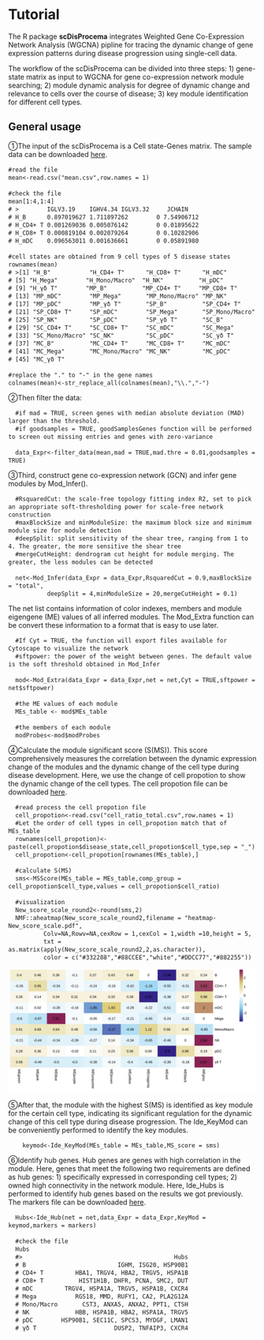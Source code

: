 #  Tutorial
  The R package __scDisProcema__ integrates Weighted Gene Co-Expression Network Analysis (WGCNA) pipline for tracing the dynamic change of gene expression patterns during disease progression using single-cell data.
  
  The workflow of the scDisProcema can be divided into three steps: 1) gene-state matrix as input to WGCNA for gene co-expression network module searching; 2) module dynamic analysis for degree of dynamic change and relevance to cells over the course of disease; 3) key module identification for different cell types.

## General usage
  ①The input of the scDisProcema is a Cell state-Genes matrix. The sample data can be downloaded [here](/data/mean.csv).
  
    #read the file
    mean<-read.csv("mean.csv",row.names = 1)
    
    #check the file
    mean[1:4,1:4]
    # >        IGLV3.19    IGHV4.34 IGLV3.32     JCHAIN
    # H_B      0.897019627 1.711897262        0 7.54906712
    # H_CD4+ T 0.001269036 0.005076142        0 0.01895622
    # H_CD8+ T 0.000819104 0.002079264        0 0.10282906
    # H_mDC    0.096563011 0.001636661        0 0.05891980
    
    #cell states are obtained from 9 cell types of 5 disease states
    rownames(mean)
    # >[1] "H_B"           "H_CD4+ T"      "H_CD8+ T"      "H_mDC"        
    # [5] "H_Mega"        "H_Mono/Macro"  "H_NK"          "H_pDC"        
    # [9] "H_γδ T"        "MP_B"          "MP_CD4+ T"     "MP_CD8+ T"    
    # [13] "MP_mDC"        "MP_Mega"       "MP_Mono/Macro" "MP_NK"        
    # [17] "MP_pDC"        "MP_γδ T"       "SP_B"          "SP_CD4+ T"    
    # [21] "SP_CD8+ T"     "SP_mDC"        "SP_Mega"       "SP_Mono/Macro"
    # [25] "SP_NK"         "SP_pDC"        "SP_γδ T"       "SC_B"         
    # [29] "SC_CD4+ T"     "SC_CD8+ T"     "SC_mDC"        "SC_Mega"      
    # [33] "SC_Mono/Macro" "SC_NK"         "SC_pDC"        "SC_γδ T"      
    # [37] "MC_B"          "MC_CD4+ T"     "MC_CD8+ T"     "MC_mDC"       
    # [41] "MC_Mega"       "MC_Mono/Macro" "MC_NK"         "MC_pDC"       
    # [45] "MC_γδ T" 
    
    #replace the "." to "-" in the gene names
    colnames(mean)<-str_replace_all(colnames(mean),"\\.","-")

  ②Then filter the data:
      
      #if mad = TRUE, screen genes with median absolute deviation (MAD) larger than the threshold.
      #if goodsamples = TRUE, goodSamplesGenes function will be performed to screen out missing entries and genes with zero-variance
      
      data_Expr<-filter_data(mean,mad = TRUE,mad.thre = 0.01,goodsamples = TRUE)
    
  ③Third, construct gene co-expression network (GCN) and infer gene modules by Mod_Infer(). 
    
      #RsquaredCut: the scale-free topology fitting index R2, set to pick an appropriate soft-thresholding power for scale-free network construction
      #maxBlockSize and minModuleSize: the maximum block size and minimum module size for module detection
      #deepSplit: split sensitivity of the shear tree, ranging from 1 to 4. The greater, the more sensitive the shear tree
      #mergeCutHeight: dendrogram cut height for module merging. The greater, the less modules can be detected
      
      net<-Mod_Infer(data_Expr = data_Expr,RsquaredCut = 0.9,maxBlockSize = "total",
               deepSplit = 4,minModuleSize = 20,mergeCutHeight = 0.1)
 
 
  The net list contains information of color indexes, members and module eigengene (ME) values of all inferred modules. The Mod_Extra function can be convert these information to a format that is easy to use later.
      
      #If Cyt = TRUE, the function will export files available for Cytoscape to visualize the network
      #sftpower: the power of the weight between genes. The default value is the soft threshold obtained in Mod_Infer
      
      mod<-Mod_Extra(data_Expr = data_Expr,net = net,Cyt = TRUE,sftpower = net$sftpower)
      
      #the ME values of each module
      MEs_table <- mod$MEs_table
      
      #the members of each module
      modProbes<-mod$modProbes

  ④Calculate the module significant score (S(MS)). This score comprehensively measures the correlation between the dynamic expression change of the modules and the dynamic change of the cell type during disease development. Here, we use the change of cell propotion to show the dynamic change of the cell types. The cell propotion file can be downloaded [here](/data/cell_ratio_total.csv).
      
      #read process the cell propotion file
      cell_propotion<-read.csv("cell_ratio_total.csv",row.names = 1)
      #Let the order of cell types in cell_propotion match that of MEs_table
      rownames(cell_propotion)<-paste(cell_propotion$disease_state,cell_propotion$cell_type,sep = "_")
      cell_propotion<-cell_propotion[rownames(MEs_table),]
      
      #calculate S(MS)
      sms<-MSScore(MEs_table = MEs_table,comp_group = cell_propotion$cell_type,values = cell_propotion$cell_ratio)
      
      #visualization
      New_score_scale_round2<-round(sms,2)
      NMF::aheatmap(New_score_scale_round2,filename = "heatmap-New_score_scale.pdf",
              Colv=NA,Rowv=NA,cexRow = 1,cexCol = 1,width =10,height = 5,
              txt = as.matrix(apply(New_score_scale_round2,2,as.character)),
              color = c("#332288","#88CCEE","white","#DDCC77","#882255"))
  ![heatmap_S(MS)](/fig/heatmap-New_score_scale_00.jpg)
       
  ⑤After that, the module with the highest S(MS) is identified as key module for the certain cell type, indicating its significant regulation for the dynamic change of this cell type during disease progression. The Ide_KeyMod can be conveniently performed to identify the key modules.
        
        keymod<-Ide_KeyMod(MEs_table = MEs_table,MS_score = sms)

    
  ⑥Identify hub genes. Hub genes are genes with high correlation in the module. Here, genes that meet the following two requirements are defined as hub genes: 1) specifically expressed in corresponding cell types; 2) owned high connectivity in the network module. Here, Ide_Hubs is performed to identify hub genes based on the results we got previously. The markers file can be downloaded [here](/data/markers.csv).
      
      Hubs<-Ide_Hub(net = net,data_Expr = data_Expr,KeyMod = keymod,markers = markers)
      
      #check the file
      Hubs
      #>                                           Hubs
      # B                          IGHM, ISG20, HSP90B1
      # CD4+ T         HBA1, TRGV4, HBA2, TRGV5, HSPA1B
      # CD8+ T          HIST1H1B, DHFR, PCNA, SMC2, DUT
      # mDC         TRGV4, HSPA1A, TRGV5, HSPA1B, CXCR4
      # Mega           RGS18, MMD, RUFY1, CA2, PLA2G12A
      # Mono/Macro       CST3, ANXA5, ANXA2, PPT1, CTSH
      # NK             HBB, HSPA1B, HBA2, HSPA1A, TRGV5
      # pDC        HSP90B1, SEC11C, SPCS3, MYDGF, LMAN1
      # γδ T                      DUSP2, TNFAIP3, CXCR4

